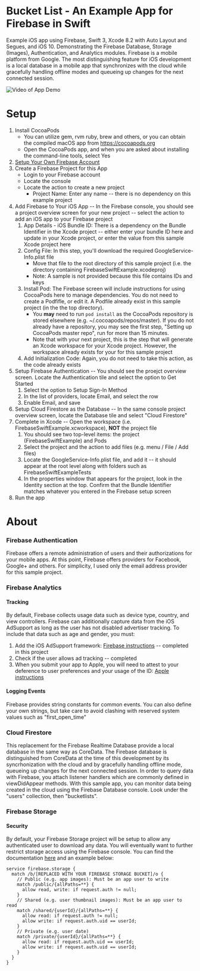 # Bucket List - An Example App for Firebase in Swift
Example iOS app using Firebase, Swift 3, Xcode 8.2 with Auto Layout and Segues, and iOS 10. Demonstrating the Firebase Database, Storage (Images), Authentication, and Analytics modules. Firebase is a mobile platform from Google. The most distinguishing feature for iOS development is a local database in a mobile app that synchronizes with the cloud while gracefully handling offline modes and queueing up changes for the next connected session.

![Video of App Demo](https://raw.githubusercontent.com/jeffcollier/FirebaseSwiftExample/master/FirebaseSwiftExample/Images/FirebaseSwiftExampleSignIn.gif)

# Setup
1. Install CocoaPods
    * You can utilize gem, rvm ruby, brew and others, or you can obtain the compiled macOS app from https://cocoapods.org
    * Open the CocoaPods app, and when you are asked about installing the command-line tools, select Yes
2. [Setup Your Own Firebase Account](https://firebase.google.com)
3. Create a Firebase Project for this App
    * Login to your Firebase account
    * Locate the console
    * Locate the action to create a new project
        * Project Name: Enter any name -- there is no dependency on this example project
4. Add Firebase to Your iOS App -- In the Firebase console, you should see a project overview screen for your new project -- select the action to add an iOS app to your Firebase project
    1. App Details - iOS Bundle ID: There is a dependency on the Bundle Identifier in the Xcode project -- either enter your bundle ID here and update in your Xcode project, or enter the value from this sample Xcode project here
    2. Config File: In this step, you'll download the required GoogleService-Info.plist file
        * Move that file to the root directory of this sample project (i.e. the directory containing FirebaseSwiftExample.xcodeproj)
        * Note: A sample is not provided because this file contains IDs and keys
    3. Install Pod: The Firebase screen will include instructions for using CocoaPods here to manage dependencies. You do not need to create a Podfifle, or edit it. A Podfile already exist in this sample project (in the the top directory).
        * You **may** need to run ```pod install``` as the CocoaPods repository is stored elsewhere (e.g. ~/.cocoapods/repos/master). If you do not already have a repository, you may see the first step, "Setting up CocoaPods master repo", run for more than 15 minutes.
        * Note that with your next project, this is the step that will generate an Xcode workspace for your Xcode project. However, the workspace already exists for your for this sample project
    4. Add Initialization Code: Again, you do not need to take this action, as the code already exists
5. Setup Firebase Authentication -- You should see the proejct overview screen. Locate the Authentication tile and select the option to Get Started
    1. Select the option to Setup Sign-In Method
    2. In the list of providers, locate Email, and select the row
    3. Enable Email, and save
5. Setup Cloud Firestore as the Database -- In the same console project overview screen, locate the Database tile and select "Cloud Firestore"
6. Complete in Xcode -- Open the workspace (i.e. FirebaseSwiftExample.xcworkspace), **NOT** the project file
    1. You should see two top-level items: the project (FirebaseSwiftExample) and Pods
    2. Select the project and the action to add files (e.g. menu / File / Add files)
    3. Locate the GoogleService-Info.plist file, and add it -- it should appear at the root level along with folders such as FirebaseSwiftExampleTests
    4. In the properties window that appears for the project, look in the Identity section at the top. Confirm that the Bundle Identifier matches whatever you entered in the Firebase setup screen
7. Run the app

# About

### Firebase Authentication
Firebase offers a remote administration of users and their authorizations for your mobile apps. At this point, Firebase offers providers for Facebook, Google+ and others. For simplicity, I used only the email address provider for this sample project. 

### Firebase Analytics
#### Tracking
By default, Firebase collects usage data such as device type, country, and view controllers. Firebase can additionally capture data from the iOS AdSupport as long as the user has not disabled advertiser tracking. To include that data such as age and gender, you must:
1. Add the iOS AdSupport framework: [Firebase instructions](https://firebase.google.com/support/guides/analytics-adsupport) -- completed in this project
2. Check if the user allows ad tracking -- completed
3. When you submit your app to Apple, you will need to attest to your deference to user preferences and your usage of the ID: [Apple instructions](https://developer.apple.com/library/content/documentation/LanguagesUtilities/Conceptual/iTunesConnect_Guide/Chapters/SubmittingTheApp.html#//apple_ref/doc/uid/TP40011225-CH33-SW8)

#### Logging Events
Firebase provides string constants for common events. You can also define your own strings, but take care to avoid clashing with reserved system values such as "first_open_time"

### Cloud Firestore
This replacement for the Firebase Realtime Database provide a local database in the same way as CoreData. The Firebase database is distinguished from CoreData at the time of this development by its syncrhonization with the cloud and by gracefully handling offline mode, queueing up changes for the next connected session. In order to query data with Firebase, you attach listener  handlers which are commonly defined in viewDidAppear methods. With this sample app, you can monitor data being created in the cloud using the Firebase Database console. Look under the "users" collection, then "bucketlists".

### Firebase Storage

#### Security
By default, your Firebase Storage project will be setup to allow any authenticated user to download any data. You will eventually want to further restrict storage access using the Firebase console. You can find the documentation [here](https://firebase.google.com/docs/storage/security/user-security) and an example below:

```
service firebase.storage {
  match /b/[REPLACED WITH YOUR FIREBASE STORAGE BUCKET]/o {
    // Public (e.g. app images): Must be an app user to write
    match /public/{allPaths=**} {
      allow read, write: if request.auth != null;
    }
    // Shared (e.g. user thumbnail images): Must be an app user to read
    match /shared/{userId}/{allPaths=**} {
      allow read: if request.auth != null;
      allow write: if request.auth.uid == userId;
    }
    // Private (e.g. user date)
    match /private/{userId}/{allPaths=**} {
      allow read: if request.auth.uid == userId;
      allow write: if request.auth.uid == userId;
    }
  }
}
```

